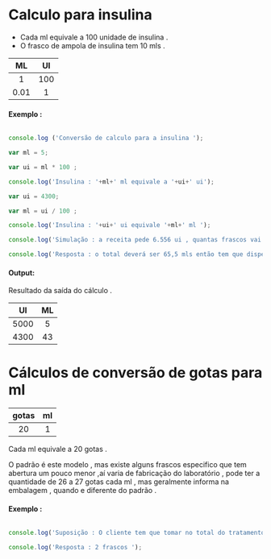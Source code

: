 # Calculo para insulina 

* Cada ml equivale a 100 unidade de insulina .
* O frasco de ampola de insulina tem  10 mls .


| ML | UI | 
|:-:|:-:| 
| 1 | 100 | 
| 0.01 | 1 | 

#### Exemplo : 

```javascript 

console.log ('Conversão de calculo para a insulina ');

var ml = 5;

var ui = ml * 100 ;

console.log('Insulina : '+ml+' ml equivale a '+ui+' ui');

var ui = 4300;

var ml = ui / 100 ;

console.log('Insulina : '+ui+' ui equivale '+ml+' ml ');

console.log('Simulação : a receita pede 6.556 ui , quantas frascos vai dispensar para o cliente ? '); 

console.log('Resposta : o total deverá ser 65,5 mls então tem que dispensar 7 frascos '); 

```

#### Output:

Resultado da saída do cálculo .

| UI | ML |
|:-:|:-:|
| 5000 | 5 |
| 4300 | 43 |


# Cálculos de conversão de gotas para ml

| gotas | ml |
|:-:|:-:| 
| 20 | 1 | 

Cada ml equivale a 20 gotas .

O padrão é este modelo , mas existe alguns frascos especifico que tem abertura um pouco menor ,aí  varia de fabricação do laboratório , pode ter a quantidade de 26 a 27 gotas cada ml , mas geralmente informa na embalagem , quando e diferente do padrão  .

#### Exemplo : 

```javascript 

console.log('Suposição : O cliente tem que tomar no total do tratamento com 60 gotas , o frasco tem 2 ml's quantos frascos vai ter que dispensar para o cliente ? ');

console.log('Resposta : 2 frascos '); 


```
